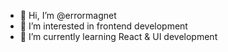 - 👋 Hi, I’m @errormagnet
- 👀 I’m interested in frontend development
- 🌱 I’m currently learning React & UI development

